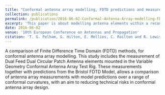 ```yaml
---
title: "Conformal antenna array modelling, FDTD predictions and measurements for Dual Circular Patch in Variable Geometry Conformal Antenna Array Test Rig"
collection: publications
permalink: /publication/2016-06-02-Conformal-Antenna-Array-modelling-FDTD-predictions-and-measurements-for-Dual-Circular-Patch-in-Variable-Geometry-Conformal-Antenna-Array-Test-Rig
excerpt: 'This paper is about modelling antenna elements within a reconfigurable conformal framework.'
date: 2016-06-02
venue: '10th European Conference on Antennas and Propagation'
citation: 'T. G. Pelham, G. Hilton, E. Mellios, C. Railton and R. Lewis, &quot;Conformal antenna array modelling, FDTD predictions and measurements for Dual Circular Patch in Variable Geometry Conformal Antenna Array Test Rig, &quot 2016 10th European Conference on Antennas and Propagation (EuCAP), Davos, 2016, pp. 1-4, doi: 10.1109/EuCAP.2016.7481683.'
---
```

A comparison of Finite Difference Time Domain (FDTD) methods, for conformal antenna array modelling. This study includes the measurement of Dual Feed Dual Circular Patch Antenna elements mounted in the Variable Geometry Conformal Antenna Array Test Rig. These measurements together with predictions from the Bristol FDTD Model, allows a comparison of antenna array measurements with model predictions over a range of conformal curvatures, with an aim to reducing technical risks in conformal antenna array design.
